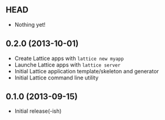 HEAD
----
* Nothing yet!

0.2.0 (2013-10-01)
------------------
* Create Lattice apps with `lattice new myapp`
* Launche Lattice apps with `lattice server`
* Initial Lattice application template/skeleton and generator
* Initial Lattice command line utility

0.1.0 (2013-09-15)
------------------
* Initial release(-ish)
